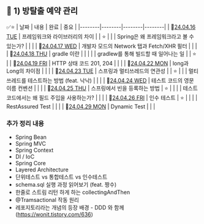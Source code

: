 ## 🚀 1) 방탈출 예약 관리

✅⭐
| 날짜 | 내용 | 완료 | 중요 |
|--------|--------|--------|--------|
| 📆[24.04.16 TUE](https://github.com/nayonsoso/WIL/blob/main/level2/1-room-escape-admin/1.md) | 프레임워크와 라이브러리의 차이  |  | ⭐ |
| | Spring은 왜 프레임워크라고 볼 수 있는가? | | |
| 📆[24.04.17 WED](https://github.com/nayonsoso/WIL/blob/main/level2/1-room-escape-admin/2.md) | 개발자 모드의 Network 탭과 Fetch/XHR 필터 |  |  |
| 📆[24.04.18 THU](https://github.com/nayonsoso/WIL/blob/main/level2/1-room-escape-admin/3.md) | gradle 이란 |  | |
| | gradlew를 통해 빌드할 때 일어나는 일 | | ⭐ |
| 📆[24.04.19 FRI](https://github.com/nayonsoso/WIL/blob/main/level2/1-room-escape-admin/4.md) | HTTP 상태 코드 201, 204 |  |  |
| 📆[24.04.22 MON](https://github.com/nayonsoso/WIL/blob/main/level2/1-room-escape-admin/5.md) | long과 Long의 차이점 |  |  |
| 📆[24.04.23 TUE](https://github.com/nayonsoso/WIL/blob/main/level2/1-room-escape-admin/6.md) | 스프링과 멀티쓰레드의 연관성 |  | ⭐ |
| | 멀티쓰레드를 테스트하는 방법 (feat. 낙낙) | | |
| 📆[24.04.24 WED](https://github.com/nayonsoso/WIL/blob/main/level2/1-room-escape-admin/7.md) | 테스트 코드의 영문 이름 컨벤션 |  |  |
| 📆[24.04.25 THU](https://github.com/nayonsoso/WIL/blob/main/level2/1-room-escape-admin/8.md) | 스프링에서 빈을 등록하는 방법  | ⭐ |  |
| | 테스트 코드에서는 왜 필드 주입을 사용하는가?  | | |
| 📆[24.04.26 FRI](https://github.com/nayonsoso/WIL/blob/main/level2/1-room-escape-admin/9.md) | 인수 테스트 | ⭐ |  |
| | RestAssured Test | | |
| 📆[24.04.29 MON](https://github.com/nayonsoso/WIL/blob/main/level2/1-room-escape-admin/10.md) | Dynamic Test |  |  |

### 추가 정리 내용
- Spring Bean
- Spring MVC
- Spring Context
- DI / IoC
- Spring Core
- Layered Architecture
- 단위테스트 vs 통합테스트 vs 인수테스트
- schema.sql 실행 과정 읽어보기 (feat. 짱수)
- 한줄로 스트림 리턴 하게 하는 collectingAndThen
- @Tramsactional 작동 원리
- 레포지토리라는 개념의 등장 배경 - DDD 와 함께 (https://wonit.tistory.com/636) 
